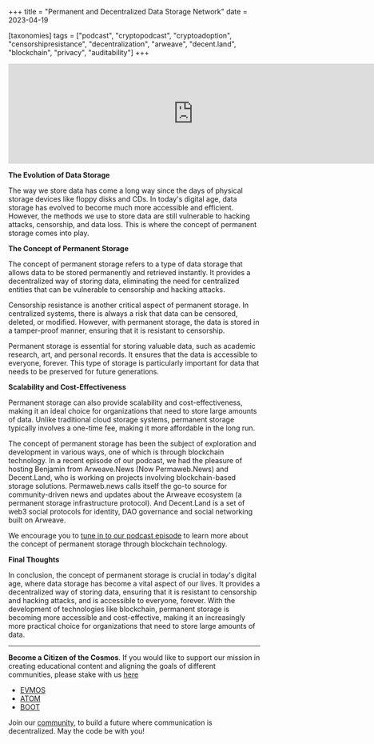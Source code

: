 +++
title = "Permanent and Decentralized Data Storage Network"
date = 2023-04-19

[taxonomies]
tags = ["podcast", "cryptopodcast", "cryptoadoption", "censorshipresistance", "decentralization", "arweave", "decent.land", "blockchain", "privacy", "auditability"]
+++

<iframe src="https://player.fireside.fm/v2/7d8ZfYhp+LQxA5e06?theme=dark" width="740" height="200" frameborder="0" scrolling="no"></iframe>


**The Evolution of Data Storage**

The way we store data has come a long way since the days of physical storage devices like floppy disks and CDs. In today's digital age, data storage has evolved to become much more accessible and efficient. However, the methods we use to store data are still vulnerable to hacking attacks, censorship, and data loss. This is where the concept of permanent storage comes into play.

**The Concept of Permanent Storage**

The concept of permanent storage refers to a type of data storage that allows data to be stored permanently and retrieved instantly. It provides a decentralized way of storing data, eliminating the need for centralized entities that can be vulnerable to censorship and hacking attacks.

Censorship resistance is another critical aspect of permanent storage. In centralized systems, there is always a risk that data can be censored, deleted, or modified. However, with permanent storage, the data is stored in a tamper-proof manner, ensuring that it is resistant to censorship.

Permanent storage is essential for storing valuable data, such as academic research, art, and personal records. It ensures that the data is accessible to everyone, forever. This type of storage is particularly important for data that needs to be preserved for future generations.

**Scalability and Cost-Effectiveness**

Permanent storage can also provide scalability and cost-effectiveness, making it an ideal choice for organizations that need to store large amounts of data. Unlike traditional cloud storage systems, permanent storage typically involves a one-time fee, making it more affordable in the long run.

The concept of permanent storage has been the subject of exploration and development in various ways, one of which is through blockchain technology. In a recent episode of our podcast, we had the pleasure of hosting Benjamin from Arweave.News (Now Permaweb.News) and Decent.Land, who is working on projects involving blockchain-based storage solutions. Permaweb.news calls itself the go-to source for community-driven news and updates about the Arweave ecosystem (a permanent storage infrastructure protocol). And Decent.Land is a set of web3 social protocols for identity, DAO governance and social networking built on Arweave. 

We encourage you to [tune in to our podcast episode](https://www.citizencosmos.space/benjamin) to learn more about the concept of permanent storage through blockchain technology.

**Final Thoughts**

In conclusion, the concept of permanent storage is crucial in today's digital age, where data storage has become a vital aspect of our lives. It provides a decentralized way of storing data, ensuring that it is resistant to censorship and hacking attacks, and is accessible to everyone, forever. With the development of technologies like blockchain, permanent storage is becoming more accessible and cost-effective, making it an increasingly more practical choice for organizations that need to store large amounts of data.

-----------------------------------------------------------------------------------------------------------------------------------------------------------

**Become a Citizen of the Cosmos**. If you would like to support our mission in creating educational content and aligning the goals of different communities, please stake with us [here](https://www.citizencosmos.space/staking)

- [EVMOS](https://wallet.keplr.app/chains/evmos?modal=validator&chain=evmos_9001-2&validator_address=evmosvaloper1mtwvpdd57gpkyejd566s24afr9zm5ryq8gwpvj) 
- [ATOM](https://wallet.keplr.app/chains/cosmos-hub?modal=validator&chain=cosmoshub-4&validator_address=cosmosvaloper1e859xaue4k2jzqw20cv6l7p3tmc378pc3k8g2u) 
- [BOOT](https://wallet.keplr.app/chains/bostrom?modal=validator&chain=bostrom&validator_address=bostromvaloper1f7nx65pmayfenpfwzwaamwas4ygmvalqj6dz5r)

Join our [community](https://discord.gg/kJaG3EucCX), to build a future where communication is decentralized. May the code be with you!
